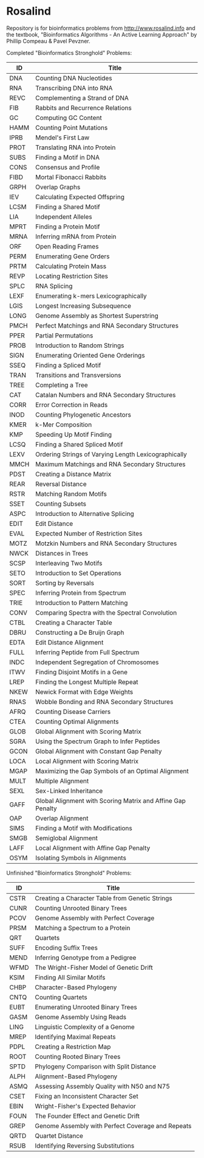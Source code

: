 # Rosalind
Repository is for bioinformatics problems from http://www.rosalind.info and the textbook, "Bioinformatics Algorithms - An Active Learning Approach" by Phillip Compeau &amp; Pavel Pevzner.

Completed "Bioinformatics Stronghold" Problems:

ID | Title
---|------
DNA | Counting DNA Nucleotides  
RNA | Transcribing DNA into RNA  
REVC | Complementing a Strand of DNA  
FIB | Rabbits and Recurrence Relations  
GC | Computing GC Content  
HAMM | Counting Point Mutations  
IPRB | Mendel's First Law  
PROT | Translating RNA into Protein  
SUBS | Finding a Motif in DNA  
CONS | Consensus and Profile  
FIBD | Mortal Fibonacci Rabbits  
GRPH | Overlap Graphs  
IEV | Calculating Expected Offspring  
LCSM | Finding a Shared Motif  
LIA | Independent Alleles  
MPRT | Finding a Protein Motif  
MRNA | Inferring mRNA from Protein  
ORF | Open Reading Frames  
PERM | Enumerating Gene Orders  
PRTM | Calculating Protein Mass  
REVP | Locating Restriction Sites  
SPLC | RNA Splicing  
LEXF | Enumerating k-mers Lexicographically  
LGIS | Longest Increasing Subsequence  
LONG | Genome Assembly as Shortest Superstring  
PMCH | Perfect Matchings and RNA Secondary Structures  
PPER | Partial Permutations  
PROB | Introduction to Random Strings  
SIGN | Enumerating Oriented Gene Orderings  
SSEQ | Finding a Spliced Motif  
TRAN | Transitions and Transversions  
TREE | Completing a Tree  
CAT | Catalan Numbers and RNA Secondary Structures  
CORR | Error Correction in Reads  
INOD | Counting Phylogenetic Ancestors  
KMER | k-Mer Composition  
KMP | Speeding Up Motif Finding  
LCSQ | Finding a Shared Spliced Motif  
LEXV | Ordering Strings of Varying Length Lexicographically  
MMCH | Maximum Matchings and RNA Secondary Structures  
PDST | Creating a Distance Matrix  
REAR | Reversal Distance  
RSTR | Matching Random Motifs  
SSET | Counting Subsets  
ASPC | Introduction to Alternative Splicing  
EDIT | Edit Distance  
EVAL | Expected Number of Restriction Sites  
MOTZ | Motzkin Numbers and RNA Secondary Structures  
NWCK | Distances in Trees  
SCSP | Interleaving Two Motifs  
SETO | Introduction to Set Operations  
SORT | Sorting by Reversals  
SPEC | Inferring Protein from Spectrum  
TRIE | Introduction to Pattern Matching  
CONV | Comparing Spectra with the Spectral Convolution  
CTBL | Creating a Character Table  
DBRU | Constructing a De Bruijn Graph  
EDTA | Edit Distance Alignment  
FULL | Inferring Peptide from Full Spectrum  
INDC | Independent Segregation of Chromosomes  
ITWV | Finding Disjoint Motifs in a Gene  
LREP | Finding the Longest Multiple Repeat  
NKEW | Newick Format with Edge Weights  
RNAS | Wobble Bonding and RNA Secondary Structures  
AFRQ | Counting Disease Carriers  
CTEA | Counting Optimal Alignments  
GLOB | Global Alignment with Scoring Matrix  
SGRA | Using the Spectrum Graph to Infer Peptides  
GCON | Global Alignment with Constant Gap Penalty  
LOCA | Local Alignment with Scoring Matrix  
MGAP | Maximizing the Gap Symbols of an Optimal Alignment  
MULT | Multiple Alignment  
SEXL | Sex-Linked Inheritance  
GAFF | Global Alignment with Scoring Matrix and Affine Gap Penalty  
OAP | Overlap Alignment  
SIMS | Finding a Motif with Modifications  
SMGB | Semiglobal Alignment  
LAFF | Local Alignment with Affine Gap Penalty  
OSYM | Isolating Symbols in Alignments  


Unfinished "Bioinformatics Stronghold" Problems:

ID | Title
---|------
CSTR | Creating a Character Table from Genetic Strings
CUNR | Counting Unrooted Binary Trees
PCOV | Genome Assembly with Perfect Coverage
PRSM | Matching a Spectrum to a Protein
QRT | Quartets
SUFF | Encoding Suffix Trees
MEND | Inferring Genotype from a Pedigree
WFMD | The Wright-Fisher Model of Genetic Drift
KSIM | Finding All Similar Motifs
CHBP | Character-Based Phylogeny 
CNTQ | Counting Quartets
EUBT | Enumerating Unrooted Binary Trees
GASM | Genome Assembly Using Reads 
LING | Linguistic Complexity of a Genome
MREP | Identifying Maximal Repeats
PDPL | Creating a Restriction Map
ROOT | Counting Rooted Binary Trees
SPTD | Phylogeny Comparison with Split Distance
ALPH | Alignment-Based Phylogeny
ASMQ | Assessing Assembly Quality with N50 and N75
CSET | Fixing an Inconsistent Character Set
EBIN | Wright-Fisher's Expected Behavior
FOUN | The Founder Effect and Genetic Drift
GREP | Genome Assembly with Perfect Coverage and Repeats
QRTD | Quartet Distance
RSUB | Identifying Reversing Substitutions

